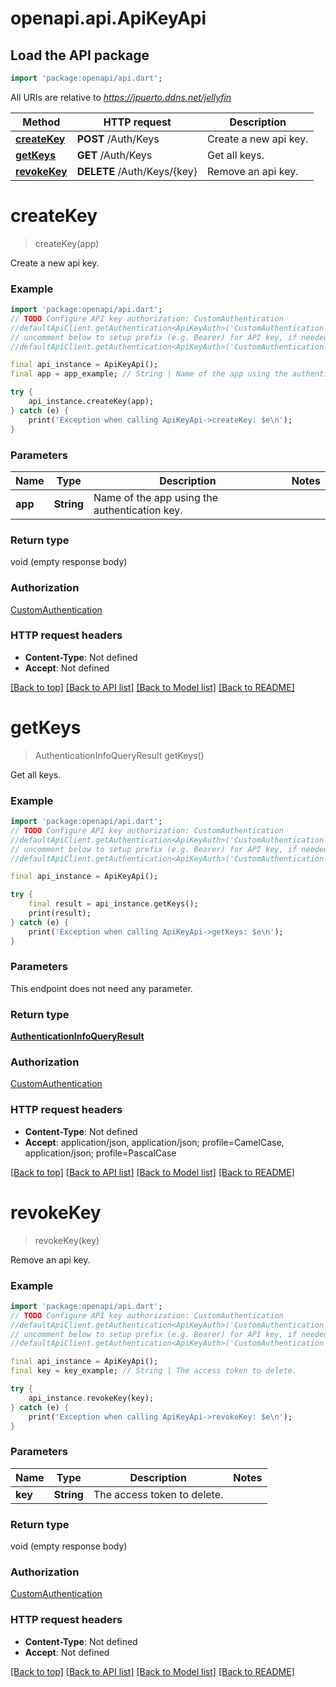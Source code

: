 # openapi.api.ApiKeyApi

## Load the API package
```dart
import 'package:openapi/api.dart';
```

All URIs are relative to *https://jpuerto.ddns.net/jellyfin*

Method | HTTP request | Description
------------- | ------------- | -------------
[**createKey**](ApiKeyApi.md#createkey) | **POST** /Auth/Keys | Create a new api key.
[**getKeys**](ApiKeyApi.md#getkeys) | **GET** /Auth/Keys | Get all keys.
[**revokeKey**](ApiKeyApi.md#revokekey) | **DELETE** /Auth/Keys/{key} | Remove an api key.


# **createKey**
> createKey(app)

Create a new api key.

### Example
```dart
import 'package:openapi/api.dart';
// TODO Configure API key authorization: CustomAuthentication
//defaultApiClient.getAuthentication<ApiKeyAuth>('CustomAuthentication').apiKey = 'YOUR_API_KEY';
// uncomment below to setup prefix (e.g. Bearer) for API key, if needed
//defaultApiClient.getAuthentication<ApiKeyAuth>('CustomAuthentication').apiKeyPrefix = 'Bearer';

final api_instance = ApiKeyApi();
final app = app_example; // String | Name of the app using the authentication key.

try {
    api_instance.createKey(app);
} catch (e) {
    print('Exception when calling ApiKeyApi->createKey: $e\n');
}
```

### Parameters

Name | Type | Description  | Notes
------------- | ------------- | ------------- | -------------
 **app** | **String**| Name of the app using the authentication key. | 

### Return type

void (empty response body)

### Authorization

[CustomAuthentication](../README.md#CustomAuthentication)

### HTTP request headers

 - **Content-Type**: Not defined
 - **Accept**: Not defined

[[Back to top]](#) [[Back to API list]](../README.md#documentation-for-api-endpoints) [[Back to Model list]](../README.md#documentation-for-models) [[Back to README]](../README.md)

# **getKeys**
> AuthenticationInfoQueryResult getKeys()

Get all keys.

### Example
```dart
import 'package:openapi/api.dart';
// TODO Configure API key authorization: CustomAuthentication
//defaultApiClient.getAuthentication<ApiKeyAuth>('CustomAuthentication').apiKey = 'YOUR_API_KEY';
// uncomment below to setup prefix (e.g. Bearer) for API key, if needed
//defaultApiClient.getAuthentication<ApiKeyAuth>('CustomAuthentication').apiKeyPrefix = 'Bearer';

final api_instance = ApiKeyApi();

try {
    final result = api_instance.getKeys();
    print(result);
} catch (e) {
    print('Exception when calling ApiKeyApi->getKeys: $e\n');
}
```

### Parameters
This endpoint does not need any parameter.

### Return type

[**AuthenticationInfoQueryResult**](AuthenticationInfoQueryResult.md)

### Authorization

[CustomAuthentication](../README.md#CustomAuthentication)

### HTTP request headers

 - **Content-Type**: Not defined
 - **Accept**: application/json, application/json; profile=CamelCase, application/json; profile=PascalCase

[[Back to top]](#) [[Back to API list]](../README.md#documentation-for-api-endpoints) [[Back to Model list]](../README.md#documentation-for-models) [[Back to README]](../README.md)

# **revokeKey**
> revokeKey(key)

Remove an api key.

### Example
```dart
import 'package:openapi/api.dart';
// TODO Configure API key authorization: CustomAuthentication
//defaultApiClient.getAuthentication<ApiKeyAuth>('CustomAuthentication').apiKey = 'YOUR_API_KEY';
// uncomment below to setup prefix (e.g. Bearer) for API key, if needed
//defaultApiClient.getAuthentication<ApiKeyAuth>('CustomAuthentication').apiKeyPrefix = 'Bearer';

final api_instance = ApiKeyApi();
final key = key_example; // String | The access token to delete.

try {
    api_instance.revokeKey(key);
} catch (e) {
    print('Exception when calling ApiKeyApi->revokeKey: $e\n');
}
```

### Parameters

Name | Type | Description  | Notes
------------- | ------------- | ------------- | -------------
 **key** | **String**| The access token to delete. | 

### Return type

void (empty response body)

### Authorization

[CustomAuthentication](../README.md#CustomAuthentication)

### HTTP request headers

 - **Content-Type**: Not defined
 - **Accept**: Not defined

[[Back to top]](#) [[Back to API list]](../README.md#documentation-for-api-endpoints) [[Back to Model list]](../README.md#documentation-for-models) [[Back to README]](../README.md)

